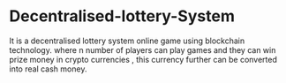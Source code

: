 # Decentralised-lottery-System
It is a decentralised lottery system online game using blockchain technology. where n number of players can play games and they can win prize money in crypto currencies , this currency further can be converted into real cash money.
